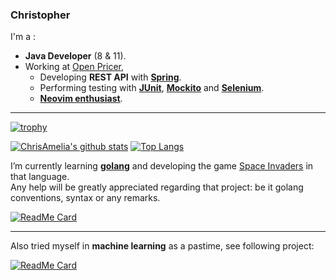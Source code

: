 ### Christopher

I'm a :

- **Java Developer** (8 & 11).
- Working at [Open Pricer](https://www.openpricer.com/),
  - Developing **REST API** with **[Spring](https://spring.io/)**.
  - Performing testing with **[JUnit](https://junit.org/junit5/)**, **[Mockito](https://site.mockito.org/)** and **[Selenium](https://www.selenium.dev/documentation/guidelines/on_test_automation/)**.
  - **[Neovim enthusiast](https://neovim.io/)**.

___


[![trophy](https://github-profile-trophy.vercel.app/?username=ChrisAmelia&theme=onedark)](https://github.com/ryo-ma/github-profile-trophy)

[![ChrisAmelia's github stats](https://github-readme-stats.vercel.app/api?username=ChrisAmelia&count_private=true&show_icons=true&theme=react&line_height=40)](https://github.com/anuraghazra/github-readme-stats) [![Top Langs](https://github-readme-stats.vercel.app/api/top-langs/?username=ChrisAmelia&theme=react)](https://github.com/anuraghazra/github-readme-stats)

I’m currently learning **[golang](https://github.com/golang/go)** and developing the game [Space Invaders](https://en.wikipedia.org/wiki/Space_Invaders) in that language.  
Any help will be greatly appreciated regarding that project: be it golang conventions, syntax or any remarks.

[![ReadMe Card](https://github-readme-stats.vercel.app/api/pin/?username=ChrisAmelia&repo=invaders&theme=monokai)](https://github.com/ChrisAmelia/invaders)

___

Also tried myself in **machine learning** as a pastime, see following project:

[![ReadMe Card](https://github-readme-stats.vercel.app/api/pin/?username=ChrisAmelia&repo=DataMiningVideoGames&theme=monokai)](https://github.com/ChrisAmelia/DataMiningVideoGames)
